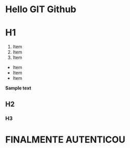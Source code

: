 # Hello GIT Github

# H1

1. Item
2. Item
3. Item

* Item
* Item
* Item

__Sample text__
## H2
### H3

# FINALMENTE AUTENTICOU